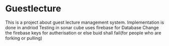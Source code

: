 # Guestlecture
This is a project about guest lecture management system.
Implementation is done in andriod 
Testing in sonar cube
uses firebase for Database
Change the firebase keys for autherisation or else buid shall fail(for people who are forking or pulling)
